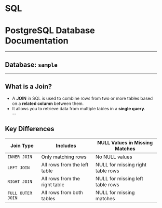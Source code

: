 # SQL

# PostgreSQL Database Documentation

---

## Database: `sample`

---

## **What is a Join?**
- A **JOIN** in SQL is used to combine rows from two or more tables based on a **related column** between them.  
- It allows you to retrieve data from multiple tables in a **single query**.  
--
## **Key Differences**

| **Join Type**     | **Includes**                       | **NULL Values in Missing Matches** |
|-------------------|-----------------------------------|----------------------------------|
| `INNER JOIN`      | Only matching rows                | No NULL values                  |
| `LEFT JOIN`       | All rows from the left table      | NULL for missing right table rows |
| `RIGHT JOIN`      | All rows from the right table     | NULL for missing left table rows  |
| `FULL OUTER JOIN` | All rows from both tables         | NULL for missing matches         |


